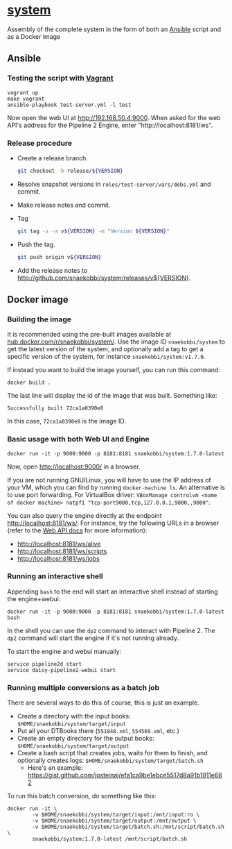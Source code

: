 # [system][]

Assembly of the complete system in the form of both an [Ansible][] script and as a Docker image


## Ansible


### Testing the script with [Vagrant][]

    vagrant up
    make vagrant
    ansible-playbook test-server.yml -l test

Now open the web UI at http://192.168.50.4:9000. When asked for the web API's address for the Pipeline 2
Engine, enter "http://localhost:8181/ws".


### Release procedure

- Create a release branch.

  ```sh
  git checkout -b release/${VERSION}
  ```
  
- Resolve snapshot versions in `roles/test-server/vars/debs.yml` and commit.
- Make release notes and commit.
- Tag

  ```sh
  git tag -s -a v${VERSION} -m "Version ${VERSION}"
  ```
    
- Push the tag.

  ```sh
  git push origin v${VERSION}
  ```
  
- Add the release notes to http://github.com/snaekobbi/system/releases/v${VERSION}.


[system]: https://github.com/snaekobbi/system
[ansible]: http://www.ansible.com
[vagrant]: https://www.vagrantup.com/


## Docker image


### Building the image

It is recommended using the pre-built images available at
[hub.docker.com/r/snaekobbi/system/](https://hub.docker.com/r/snaekobbi/system/).
Use the image ID `snaekobbi/system` to get the latest version of the system,
and optionally add a tag to get a specific version of the system, for instance
`snaekobbi/system:v1.7.0`.

If instead you want to build the image yourself, you can run this command:

```
docker build .
```

The last line will display the id of the image that was built. Something like:

```
Successfully built 72ca1a0390e8
```

In this case, `72ca1a0390e8` is the image ID.


### Basic usage with both Web UI and Engine

```
docker run -it -p 9000:9000 -p 8181:8181 snaekobbi/system:1.7.0-latest
```

Now, open [http://localhost:9000/](http://localhost:9000/) in a browser.

If you are not running GNU/Linux, you will have to use the IP address
of your VM, which you can find by running `docker-machine ls`. An
alternative is to use port forwarding. For VirtualBox driver:
`VBoxManage controlvm <name of docker machine> natpf1
"tcp-port9000,tcp,127.0.0.1,9000,,9000"`.

You can also query the engine directly at the endpoint
[http://localhost:8181/ws/](http://localhost:8181/ws/). For instance, try the following
URLs in a browser (refer to the
[Web API docs](https://code.google.com/archive/p/daisy-pipeline/wikis/WebServiceAPI.wiki)
for more information):

- [http://localhost:8181/ws/alive](http://localhost:8181/ws/alive)
- [http://localhost:8181/ws/scripts](http://localhost:8181/ws/scripts)
- [http://localhost:8181/ws/jobs](http://localhost:8181/ws/jobs)


### Running an interactive shell

Appending `bash` to the end will start an interactive shell
instead of starting the engine+webui:

```
docker run -it -p 9000:9000 -p 8181:8181 snaekobbi/system:1.7.0-latest bash
```

In the shell you can use the `dp2` command to interact with Pipeline 2.
The `dp2` command will start the engine if it's not running already.

To start the engine and webui manually:

```
service pipeline2d start
service daisy-pipeline2-webui start
```


### Running multiple conversions as a batch job

There are several ways to do this of course, this is just an example.

- Create a directory with the input books: `$HOME/snaekobbi/system/target/input`
- Put all your DTBooks there (`551848.xml`, `554569.xml`, etc.)
- Create an empty directory for the output books: `$HOME/snaekobbi/system/target/output`
- Create a bash script that creates jobs, waits for them to finish, and optionally creates logs: `$HOME/snaekobbi/system/target/batch.sh`
  - Here's an example: https://gist.github.com/josteinaj/efa1ca9be1ebce5517d8a91b1911e682

To run this batch conversion, do something like this:

```
docker run -it \
        -v $HOME/snaekobbi/system/target/input:/mnt/input:ro \
        -v $HOME/snaekobbi/system/target/output:/mnt/output \
        -v $HOME/snaekobbi/system/target/batch.sh:/mnt/script/batch.sh \
        snaekobbi/system:1.7.0-latest /mnt/script/batch.sh
```
